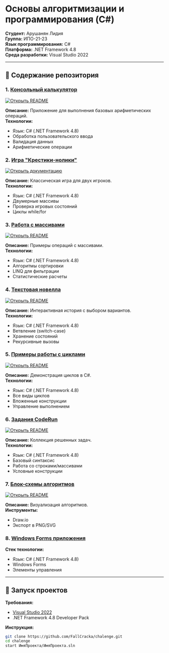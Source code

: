 # Основы алгоритмизации и программирования (C#)

**Студент:** Арушанян Лидия  
**Группа:** ИПО-21-23  
**Язык программирования:** C#  
**Платформа:** .NET Framework 4.8  
**Среда разработки:** Visual Studio 2022  

---

## 📌 Содержание репозитория

### 1. [Консольный калькулятор](calculat-main/README.md)
[![Открыть README](https://img.shields.io/badge/Документация-Калькулятор-blue)](https://github.com/FallCracka/chalenge/tree/main/calculat-main)

**Описание:** Приложение для выполнения базовых арифметических операций.  
**Технологии:**
- Язык: C# (.NET Framework 4.8)
- Обработка пользовательского ввода
- Валидация данных
- Арифметические операции

### 2. [Игра "Крестики-нолики"](крестики%20нолики/README.md)

[![Открыть документацию](https://img.shields.io/badge/📖_Документация-Крестики--нолики-8A2BE2)](https://github.com/FallCracka/chalenge/tree/main/%D0%BA%D1%80%D0%B5%D1%81%D1%82%D0%B8%D0%BA%D0%B8%20%D0%BD%D0%BE%D0%BB%D0%B8%D0%BA%D0%B8)


**Описание:** Классическая игра для двух игроков.  
**Технологии:**
- Язык: C# (.NET Framework 4.8)
- Двумерные массивы
- Проверка игровых состояний
- Циклы while/for

### 3. [Работа с массивами](массивы/README.md)
[![Открыть README](https://img.shields.io/badge/Документация-Массивы-orange)](https://github.com/FallCracka/chalenge/tree/main/%D0%BC%D0%B0%D1%81%D1%81%D0%B8%D0%B2%D1%8B)

**Описание:** Примеры операций с массивами.  
**Технологии:**
- Язык: C# (.NET Framework 4.8)
- Алгоритмы сортировки
- LINQ для фильтрации
- Статистические расчеты

### 4. [Текстовая новелла](циклы/новелла/README.md)
[![Открыть README](https://img.shields.io/badge/Документация-Новелла-purple)](https://github.com/FallCracka/chalenge/tree/main/%D1%86%D0%B8%D0%BA%D0%BB%D1%8B/%D0%BD%D0%BE%D0%B2%D0%B5%D0%BB%D0%BB%D0%B0)

**Описание:** Интерактивная история с выбором вариантов.  
**Технологии:**
- Язык: C# (.NET Framework 4.8)
- Ветвление (switch-case)
- Хранение состояний
- Рекурсивные вызовы

### 5. [Примеры работы с циклами](циклы/README.md)
[![Открыть README](https://img.shields.io/badge/Документация-Циклы-yellow)](https://github.com/FallCracka/chalenge/tree/main/%D1%86%D0%B8%D0%BA%D0%BB%D1%8B)

**Описание:** Демонстрация циклов в C#.  
**Технологии:**
- Язык: C# (.NET Framework 4.8)
- Все виды циклов
- Вложенные конструкции
- Управление выполнением

### 6. [Задания CodeRun](code-pen/README.md)
[![Открыть README](https://img.shields.io/badge/Документация-CodeRun-run)](https://github.com/FallCracka/chalenge/tree/main/code-run)

**Описание:** Коллекция решенных задач.  
**Технологии:**
- Язык: C# (.NET Framework 4.8)
- Базовый синтаксис
- Работа со строками/массивами
- Условные конструкции

### 7. [Блок-схемы алгоритмов](блок-схемы/README.md)
[![Открыть README](https://img.shields.io/badge/Документация-Блок--схемы-lightgrey)](https://github.com/FallCracka/chalenge/tree/main/%D0%B1%D0%BB%D0%BE%D0%BA-%D1%81%D1%85%D0%B5%D0%BC%D1%8B)

**Описание:** Визуализация алгоритмов.  
**Инструменты:**
- Draw.io
- Экспорт в PNG/SVG

### 8. [Windows Forms приложения](WindowsForms/README.md) 
**Стек технологии:**
- Язык: C# (.NET Framework 4.8)
- Windows Forms
- Элементы управления


---

## 🚀 Запуск проектов

**Требования:**
- [Visual Studio 2022](https://visualstudio.microsoft.com/ru/vs/)
- .NET Framework 4.8 Developer Pack

**Инструкция:**
```bash
git clone https://github.com/FallCracka/chalenge.git
cd chalenge
start ИмяПроекта/ИмяПроекта.sln
